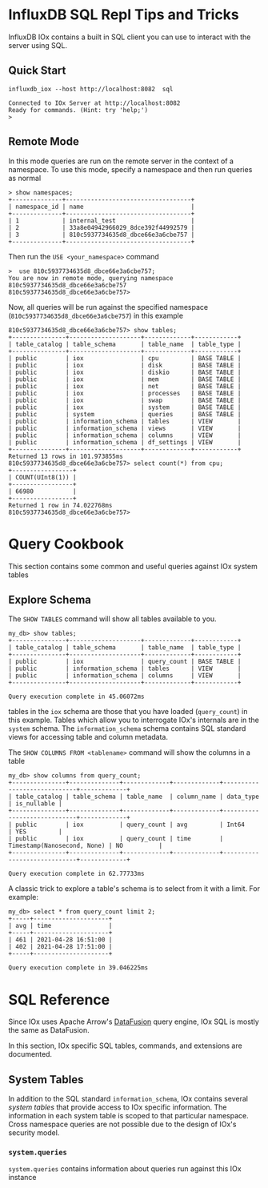# InfluxDB SQL Repl Tips and Tricks

InfluxDB IOx contains a built in SQL client you can use to interact with the server using SQL.

## Quick Start

```shell
influxdb_iox --host http://localhost:8082  sql

Connected to IOx Server at http://localhost:8082
Ready for commands. (Hint: try 'help;')
>

```

## Remote Mode
In this mode queries are run on the remote server in the context of a namespace. To use this mode, specify a namespace and then run queries as normal

```
> show namespaces;
+--------------+-----------------------------------+
| namespace_id | name                              |
+--------------+-----------------------------------+
| 1            | internal_test                     |
| 2            | 33a8e04942966029_8dce392f44992579 |
| 3            | 810c5937734635d8_dbce66e3a6cbe757 |
+--------------+-----------------------------------+
```

Then run the `USE <your_namespace>` command

```
>  use 810c5937734635d8_dbce66e3a6cbe757;
You are now in remote mode, querying namespace 810c5937734635d8_dbce66e3a6cbe757
810c5937734635d8_dbce66e3a6cbe757>
```

Now, all queries will be run against the specified namespace (`810c5937734635d8_dbce66e3a6cbe757`) in this example
```
810c5937734635d8_dbce66e3a6cbe757> show tables;
+---------------+--------------------+-------------+------------+
| table_catalog | table_schema       | table_name  | table_type |
+---------------+--------------------+-------------+------------+
| public        | iox                | cpu         | BASE TABLE |
| public        | iox                | disk        | BASE TABLE |
| public        | iox                | diskio      | BASE TABLE |
| public        | iox                | mem         | BASE TABLE |
| public        | iox                | net         | BASE TABLE |
| public        | iox                | processes   | BASE TABLE |
| public        | iox                | swap        | BASE TABLE |
| public        | iox                | system      | BASE TABLE |
| public        | system             | queries     | BASE TABLE |
| public        | information_schema | tables      | VIEW       |
| public        | information_schema | views       | VIEW       |
| public        | information_schema | columns     | VIEW       |
| public        | information_schema | df_settings | VIEW       |
+---------------+--------------------+-------------+------------+
Returned 13 rows in 101.973855ms
810c5937734635d8_dbce66e3a6cbe757> select count(*) from cpu;
+-----------------+
| COUNT(UInt8(1)) |
+-----------------+
| 66980           |
+-----------------+
Returned 1 row in 74.022768ms
810c5937734635d8_dbce66e3a6cbe757>
```


# Query Cookbook

This section contains some common and useful queries against IOx system tables


## Explore Schema


The `SHOW TABLES` command will show all tables available to you.

```
my_db> show tables;
+---------------+--------------------+-------------+------------+
| table_catalog | table_schema       | table_name  | table_type |
+---------------+--------------------+-------------+------------+
| public        | iox                | query_count | BASE TABLE |
| public        | information_schema | tables      | VIEW       |
| public        | information_schema | columns     | VIEW       |
+---------------+--------------------+-------------+------------+

Query execution complete in 45.06072ms
```
tables in the `iox` schema are those that you have loaded (`query_count`) in this example. Tables which allow you to interrogate IOx's internals are in the `system` schema. The `information_schema` schema contains SQL standard views for accessing table and column metadata.


The `SHOW COLUMNS FROM <tablename>` command will show the columns in a table

```
my_db> show columns from query_count;
+---------------+--------------+-------------+-------------+-----------------------------+-------------+
| table_catalog | table_schema | table_name  | column_name | data_type                   | is_nullable |
+---------------+--------------+-------------+-------------+-----------------------------+-------------+
| public        | iox          | query_count | avg         | Int64                       | YES         |
| public        | iox          | query_count | time        | Timestamp(Nanosecond, None) | NO          |
+---------------+--------------+-------------+-------------+-----------------------------+-------------+

Query execution complete in 62.77733ms
```

A classic trick to explore a table's schema is to select from it with a limit. For example:

```
my_db> select * from query_count limit 2;
+-----+---------------------+
| avg | time                |
+-----+---------------------+
| 461 | 2021-04-28 16:51:00 |
| 402 | 2021-04-28 17:51:00 |
+-----+---------------------+

Query execution complete in 39.046225ms
```


# SQL Reference

Since IOx uses Apache Arrow's
[DataFusion](https://github.com/apache/arrow-datafusion) query engine, IOx SQL is mostly the same as DataFusion.

In this section, IOx specific SQL tables, commands, and extensions are documented.


## System Tables

In addition to the SQL standard `information_schema`, IOx contains several *system tables* that provide access to IOx specific information. The information in each system table is scoped to that particular namespace. Cross namespace queries are not possible due to the design of IOx's security model.

### `system.queries`
`system.queries` contains information about queries run against this IOx instance
